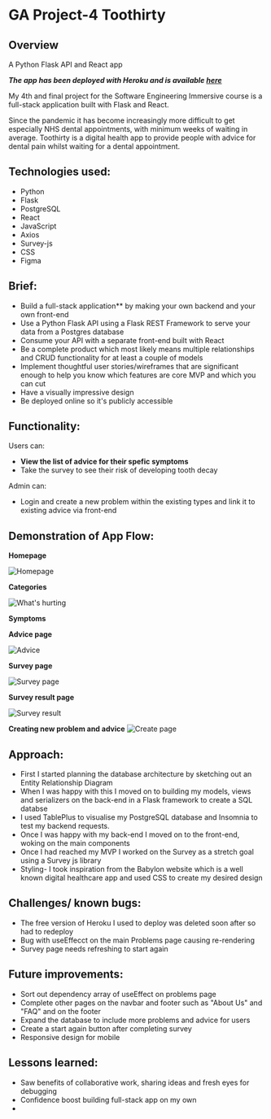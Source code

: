 # GA Project-4 Toothirty

## Overview 
A Python Flask API and React app

***The app has been deployed with Heroku and is available [here](https://toothirty.netlify.app/)***

My 4th and final project for the Software Engineering Immersive course is a full-stack application built with Flask and React.

Since the pandemic it has become increasingly more difficult to get especially NHS dental appointments, with minimum weeks of waiting in average.
Toothirty is a digital health app to provide people with advice for dental pain whilst waiting for a dental appointment.

## Technologies used:
* Python
* Flask
* PostgreSQL
* React
* JavaScript
* Axios
* Survey-js
* CSS
* Figma


## Brief:
* Build a full-stack application** by making your own backend and your own front-end
* Use a Python Flask API using a Flask REST Framework to serve your data from a Postgres database
* Consume your API with a separate front-end built with React
* Be a complete product which most likely means multiple relationships and CRUD functionality for at least a couple of models
* Implement thoughtful user stories/wireframes that are significant enough to help you know which features are core MVP and which you can cut
* Have a visually impressive design
* Be deployed online so it's publicly accessible


## Functionality:
Users can:  
- **View the list of advice for their spefic symptoms**
- Take the survey to see their risk of developing tooth decay 

Admin can: 
- Login and create a new problem within the existing types and link it to existing advice via front-end

## Demonstration of App Flow:
**Homepage**

![Homepage](/src/img/homepage.png)

**Categories**

![What's hurting](/src/img/types.png)

**Symptoms**

**Advice page**

![Advice](/src/img/advice.png)

**Survey page**

![Survey page](/src/img/survey.png)

**Survey result page**

![Survey result](/src/img/survey-result.png)

**Creating new problem and advice**
![Create page](/src/img/create.png)

## Approach:
* First I started planning the database architecture by sketching out an Entity Relationship Diagram
* When I was happy with this I moved on to building my models, views and serializers on the back-end in a Flask framework to create a SQL databse 
* I used TablePlus to visualise my PostgreSQL database and Insomnia to test my backend requests.
* Once I was happy with my back-end I moved on to the front-end, woking on the main components 
* Once I had reached my MVP I worked on the Survey as a stretch goal using a Survey js library
* Styling- I took inspiration from the Babylon website which is a well known digital healthcare app and used CSS to create my desired design 



## Challenges/ known bugs:
* The free version of Heroku I used to deploy was deleted soon after so had to redeploy
* Bug with useEffecct on the main Problems page causing re-rendering
* Survey page needs refreshing to start again 

## Future improvements:
* Sort out dependency array of useEffect on problems page 
* Complete other pages on the navbar and footer such as "About Us" and "FAQ" and on the footer 
* Expand the database to include more problems and advice for users 
* Create a start again button after completing survey 
* Responsive design for mobile 

## Lessons learned:
* Saw benefits of collaborative work, sharing ideas and fresh eyes for debugging 
* Confidence boost building full-stack app on my own
* 
